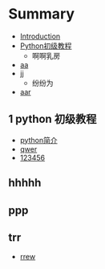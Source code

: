 # Summary

* [Introduction](README.md)
* [Python初级教程](data.md)
  * 啊啊乳房
* [aa](aa.md)
* [jj](jj.md)
  * 纷纷为
* [aar](aar.md)

## 1 python 初级教程

* [python简介](nnnnn/asdfgfg.md)
* [qwer](nnnnn/qwer.md)
* [123456](nnnnn/123456.md)

## hhhhh

## ppp

## trr

* [rrew](trr/rrew.md)

